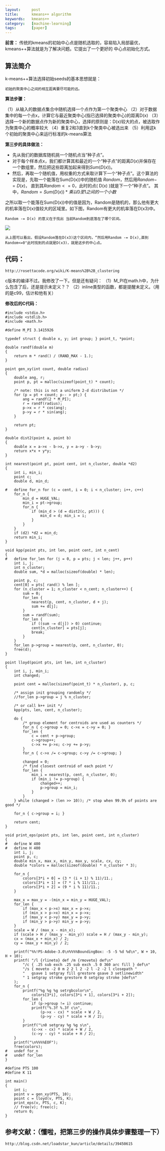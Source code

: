 ```yaml
---
layout:     post
title:      kmeans++ algorithm
keywords:   kmeans++
category:   [machine-learning]
tags:       [paper]
---
```


**前言：**
传统的kmeans的初始中心点是随机选取的，容易陷入局部最优，kmeans++算法就是为了解决问题。它提出了一个更好的
中心点初始化方式。

## 算法简介

 k-means++算法选择初始seeds的基本思想就是：

	初始的聚类中心之间的相互距离要尽可能的远。

**算法步骤：**

（1）从输入的数据点集合中随机选择一个点作为第一个聚类中心
（2）对于数据集中的每一个点x，计算它与最近聚类中心(指已选择的聚类中心)的距离D(x)
（3）选择一个新的数据点作为新的聚类中心，选择的原则是：D(x)较大的点，被选取作为聚类中心的概率较大
（4）重复2和3直到k个聚类中心被选出来
（5）利用这k个初始的聚类中心来运行标准的k-means算法

**第三步的具体做法：**
- 先从我们的数据库随机挑一个随机点当“种子点”。
-  对于每个样本点x，我们都计算其和最近的一个“种子点”的距离$D(x)$并保存在一个数组里，然后把这些距离加起来得到$Sum(D(x))$。
-  然后，再取一个随机值，用权重的方式来取计算下一个“种子点”。这个算法的实现是，先取一个能落在Sum(D(x))中的随机值 $Random$，然后用$Random -= D(x)$， 直到其$Random <= 0$，此时的点( D(x) )就是下一个“种子点”。
其中，$Random = Sum(D(x)) * 乘以0至1之间的一个小数$

之所以取一个能落在Sum(D(x))中的值是因为，Random是随机的，那么他有更大的机率落在D(x)值较大的区域里。如下图，Random有更大的机率落在D(x3)中。

	Random -= D(x) 的意义在于找出 当前Random到底落在了哪个区间。

![](/images/machine-learning/kmeans++.png)

	从上图可以看出，假设Random落在D(x3)这个区间内，“然后用Random -= D(x),直到Random<=0"此时找到的点就是D(x3)，就是这步的中心点。



## 代码：
	http://rosettacode.org/wiki/K-means%2B%2B_clustering

c版本的编译不过。我修改了一下。但是还有疑问：
（1）M_PI在math.h中，为什么包含了后，还是提示未定义？？
（2）inline类型的函数，都是提醒未定义。（用的是c99，估计和他有关）

**修改后的C代码：**

```
#include <stdio.h>
#include <stdlib.h>
#include <math.h>

#define M_PI 3.1415926

typedef struct { double x, y; int group; } point_t, *point;
 
double randf(double m)
{
	return m * rand() / (RAND_MAX - 1.);
}
 
point gen_xy(int count, double radius)
{
	double ang, r;
	point p, pt = malloc(sizeof(point_t) * count);
 
	/* note: this is not a uniform 2-d distribution */
	for (p = pt + count; p-- > pt;) {
		ang = randf(2 * M_PI);
		r = randf(radius);
		p->x = r * cos(ang);
		p->y = r * sin(ang);
	}
 
	return pt;
}
 
double dist2(point a, point b)
{
	double x = a->x - b->x, y = a->y - b->y;
	return x*x + y*y;
}
 
int nearest(point pt, point cent, int n_cluster, double *d2)
{
	int i, min_i;
	point c;
	double d, min_d;
 
#	define for_n for (c = cent, i = 0; i < n_cluster; i++, c++)
	for_n {
		min_d = HUGE_VAL;
		min_i = pt->group;
		for_n {
			if (min_d > (d = dist2(c, pt))) {
				min_d = d; min_i = i;
			}
		}
	}
	if (d2) *d2 = min_d;
	return min_i;
}
 
void kpp(point pts, int len, point cent, int n_cent)
{
#	define for_len for (j = 0, p = pts; j < len; j++, p++)
	int i, j;
	int n_cluster;
	double sum, *d = malloc(sizeof(double) * len);
 
	point p, c;
	cent[0] = pts[ rand() % len ];
	for (n_cluster = 1; n_cluster < n_cent; n_cluster++) {
		sum = 0;
		for_len {
			nearest(p, cent, n_cluster, d + j);
			sum += d[j];
		}
		sum = randf(sum);
		for_len {
			if ((sum -= d[j]) > 0) continue;
			cent[n_cluster] = pts[j];
			break;
		}
	}
	for_len p->group = nearest(p, cent, n_cluster, 0);
	free(d);
}
 
point lloyd(point pts, int len, int n_cluster)
{
	int i, j, min_i;
	int changed;
 
	point cent = malloc(sizeof(point_t) * n_cluster), p, c;
 
	/* assign init grouping randomly */
	//for_len p->group = j % n_cluster;
 
	/* or call k++ init */
	kpp(pts, len, cent, n_cluster);
 
	do {
		/* group element for centroids are used as counters */
		for_n { c->group = 0; c->x = c->y = 0; }
		for_len {
			c = cent + p->group;
			c->group++;
			c->x += p->x; c->y += p->y;
		}
		for_n { c->x /= c->group; c->y /= c->group; }
 
		changed = 0;
		/* find closest centroid of each point */
		for_len {
			min_i = nearest(p, cent, n_cluster, 0);
			if (min_i != p->group) {
				changed++;
				p->group = min_i;
			}
		}
	} while (changed > (len >> 10)); /* stop when 99.9% of points are good */
 
	for_n { c->group = i; }
 
	return cent;
}
 
void print_eps(point pts, int len, point cent, int n_cluster)
{
#	define W 400
#	define H 400
	int i, j;
	point p, c;
	double min_x, max_x, min_y, max_y, scale, cx, cy;
	double *colors = malloc(sizeof(double) * n_cluster * 3);
 
	for_n {
		colors[3*i + 0] = (3 * (i + 1) % 11)/11.;
		colors[3*i + 1] = (7 * i % 11)/11.;
		colors[3*i + 2] = (9 * i % 11)/11.;
	}
 
	max_x = max_y = -(min_x = min_y = HUGE_VAL);
	for_len {
		if (max_x < p->x) max_x = p->x;
		if (min_x > p->x) min_x = p->x;
		if (max_y < p->y) max_y = p->y;
		if (min_y > p->y) min_y = p->y;
	}
	scale = W / (max_x - min_x);
	if (scale > H / (max_y - min_y)) scale = H / (max_y - min_y);
	cx = (max_x + min_x) / 2;
	cy = (max_y + min_y) / 2;
 
	printf("%%!PS-Adobe-3.0\n%%%%BoundingBox: -5 -5 %d %d\n", W + 10, H + 10);
	printf( "/l {rlineto} def /m {rmoveto} def\n"
		"/c { .25 sub exch .25 sub exch .5 0 360 arc fill } def\n"
		"/s { moveto -2 0 m 2 2 l 2 -2 l -2 -2 l closepath "
		"	gsave 1 setgray fill grestore gsave 3 setlinewidth"
		" 1 setgray stroke grestore 0 setgray stroke }def\n"
	);
	for_n {
		printf("%g %g %g setrgbcolor\n",
			colors[3*i], colors[3*i + 1], colors[3*i + 2]);
		for_len {
			if (p->group != i) continue;
			printf("%.3f %.3f c\n",
				(p->x - cx) * scale + W / 2,
				(p->y - cy) * scale + H / 2);
		}
		printf("\n0 setgray %g %g s\n",
			(c->x - cx) * scale + W / 2,
			(c->y - cy) * scale + H / 2);
	}
	printf("\n%%%%EOF");
	free(colors);
#	undef for_n
#	undef for_len
}
 
#define PTS 100
#define K 11

int main()
{
	int i;
	point v = gen_xy(PTS, 10);
	point c = lloyd(v, PTS, K);
	print_eps(v, PTS, c, K);
	// free(v); free(c);
	return 0;
}

```


## 参考文献：（懂啦，把第三步的操作具体步骤整理一下）
	http://blog.csdn.net/loadstar_kun/article/details/39450615

